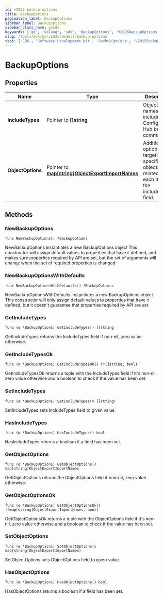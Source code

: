 ```yaml
---
id: v2025-backup-options
title: BackupOptions
pagination_label: BackupOptions
sidebar_label: BackupOptions
sidebar_class_name: gosdk
keywords: ['go', 'Golang', 'sdk', 'BackupOptions', 'V2025BackupOptions'] 
slug: /tools/sdk/go/v2025/models/backup-options
tags: ['SDK', 'Software Development Kit', 'BackupOptions', 'V2025BackupOptions']
---
```


# BackupOptions

## Properties

Name | Type | Description | Notes
------------ | ------------- | ------------- | -------------
**IncludeTypes** | Pointer to **[]string** | Object type names to be included in a Configuration Hub backup command. | [optional] 
**ObjectOptions** | Pointer to [**map[string]ObjectExportImportNames**](object-export-import-names) | Additional options targeting specific objects related to each item in the includeTypes field. | [optional] 

## Methods

### NewBackupOptions

`func NewBackupOptions() *BackupOptions`

NewBackupOptions instantiates a new BackupOptions object
This constructor will assign default values to properties that have it defined,
and makes sure properties required by API are set, but the set of arguments
will change when the set of required properties is changed

### NewBackupOptionsWithDefaults

`func NewBackupOptionsWithDefaults() *BackupOptions`

NewBackupOptionsWithDefaults instantiates a new BackupOptions object
This constructor will only assign default values to properties that have it defined,
but it doesn't guarantee that properties required by API are set

### GetIncludeTypes

`func (o *BackupOptions) GetIncludeTypes() []string`

GetIncludeTypes returns the IncludeTypes field if non-nil, zero value otherwise.

### GetIncludeTypesOk

`func (o *BackupOptions) GetIncludeTypesOk() (*[]string, bool)`

GetIncludeTypesOk returns a tuple with the IncludeTypes field if it's non-nil, zero value otherwise
and a boolean to check if the value has been set.

### SetIncludeTypes

`func (o *BackupOptions) SetIncludeTypes(v []string)`

SetIncludeTypes sets IncludeTypes field to given value.

### HasIncludeTypes

`func (o *BackupOptions) HasIncludeTypes() bool`

HasIncludeTypes returns a boolean if a field has been set.

### GetObjectOptions

`func (o *BackupOptions) GetObjectOptions() map[string]ObjectExportImportNames`

GetObjectOptions returns the ObjectOptions field if non-nil, zero value otherwise.

### GetObjectOptionsOk

`func (o *BackupOptions) GetObjectOptionsOk() (*map[string]ObjectExportImportNames, bool)`

GetObjectOptionsOk returns a tuple with the ObjectOptions field if it's non-nil, zero value otherwise
and a boolean to check if the value has been set.

### SetObjectOptions

`func (o *BackupOptions) SetObjectOptions(v map[string]ObjectExportImportNames)`

SetObjectOptions sets ObjectOptions field to given value.

### HasObjectOptions

`func (o *BackupOptions) HasObjectOptions() bool`

HasObjectOptions returns a boolean if a field has been set.



